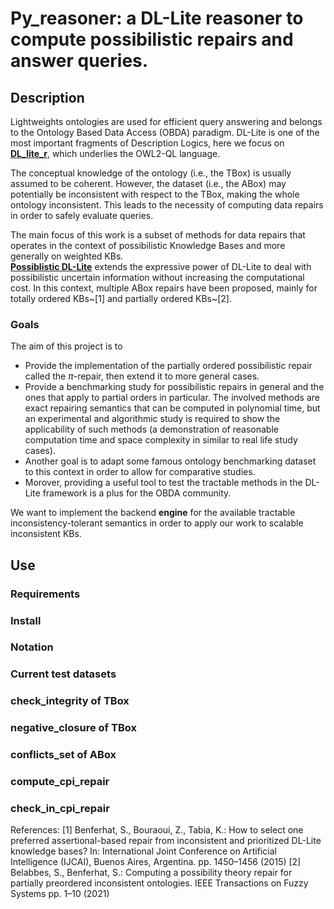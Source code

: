 # Py_reasoner: a DL-Lite reasoner to compute possibilistic repairs and answer queries.

## Description

Lightweights ontologies are used for efficient query answering and belongs to the Ontology Based Data Access (OBDA) paradigm. 
DL-Lite is one of the most important fragments of Description Logics, here we focus on [__DL_lite_r__](https://link.springer.com/article/10.1007/s10817-007-9078-x), which underlies the OWL2-QL language.

The conceptual knowledge of the ontology (i.e., the TBox) is usually assumed to be coherent. However, the dataset (i.e., the ABox) may potentially be inconsistent with respect to the TBox, making the whole ontology inconsistent.
This leads to the necessity of computing data repairs in order to safely evaluate queries.

The main focus of this work is a subset of methods for data repairs that operates in the context of possibilistic Knowledge Bases and more generally on weighted KBs.  
[__Possiblistic DL-Lite__](https://link.springer.com/chapter/10.1007/978-3-642-40381-1_27) extends the expressive power of DL-Lite to deal with possibilistic uncertain information without increasing the computational cost. 
In this context, multiple ABox repairs have been proposed, mainly for totally ordered KBs~[1] and partially ordered KBs~[2]. 

### Goals

The aim of this project is to
- Provide the implementation of the partially ordered possibilistic repair called the $\pi$-repair, then extend it to more general cases. 
- Provide a benchmarking study for possibilistic repairs in general and the ones that apply to partial orders in particular. The involved methods are exact repairing semantics that can be computed in polynomial time, but an experimental and algorithmic study is required to show the applicability of such methods (a demonstration of reasonable computation time and space complexity in similar to real life study cases). 
- Another goal is to adapt some famous ontology benchmarking dataset to this context in order to allow for comparative studies. 
- Morover, providing a useful tool to test the tractable methods in the DL-Lite framework is a plus for the OBDA community.

We want to implement the backend **engine** for the available tractable inconsistency-tolerant semantics in order to apply our work to scalable inconsistent KBs.

## Use

### Requirements


### Install


### Notation


### Current test datasets 


### check_integrity of TBox


### negative_closure of TBox


### conflicts_set of ABox


### compute_cpi_repair


### check_in_cpi_repair




References:
[1] Benferhat, S., Bouraoui, Z., Tabia, K.: How to select one preferred assertional-based repair from inconsistent and prioritized DL-Lite knowledge bases? In: International Joint Conference on Artificial Intelligence (IJCAI), Buenos Aires, Argentina. pp. 1450–1456 (2015)
[2] Belabbes, S., Benferhat, S.: Computing a possibility theory repair for partially preordered inconsistent ontologies. IEEE Transactions on Fuzzy Systems pp. 1–10 (2021)